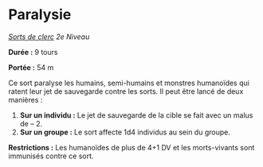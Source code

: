 # Paralysie


*[Sorts de clerc](../Sorts_de_clerc.md) 2e Niveau*

**Durée :** 9 tours

**Portée :** 54 m

Ce sort paralyse les humains, semi-humains et monstres humanoïdes qui
ratent leur jet de sauvegarde contre les sorts. Il peut être lancé de
deux manières :

1.  **Sur un individu :** Le jet de sauvegarde de la cible se fait avec
    un malus de – 2.
2.  **Sur un groupe :** Le sort affecte 1d4 individus au sein du groupe.

**Restrictions :** Les humanoïdes de plus de 4+1 DV et les morts-vivants
sont immunisés contre ce sort.